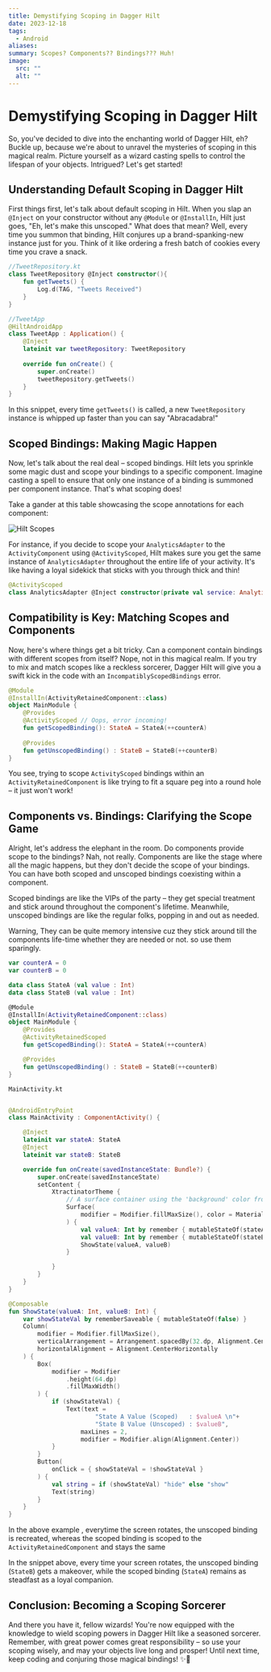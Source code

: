 ```yaml
---
title: Demystifying Scoping in Dagger Hilt
date: 2023-12-18
tags:
  - Android
aliases: 
summary: Scopes? Components?? Bindings??? Huh!
image:
  src: ""
  alt: ""
---
```


# Demystifying Scoping in Dagger Hilt

So, you've decided to dive into the enchanting world of Dagger Hilt, eh? Buckle up, because we're about to unravel the mysteries of scoping in this magical realm. Picture yourself as a wizard casting spells to control the lifespan of your objects. Intrigued? Let's get started!

## Understanding Default Scoping in Dagger Hilt

First things first, let's talk about default scoping in Hilt. When you slap an `@Inject` on your constructor without any `@Module` or `@InstallIn`, Hilt just goes, "Eh, let's make this unscoped." What does that mean? Well, every time you summon that binding, Hilt conjures up a brand-spanking-new instance just for you. Think of it like ordering a fresh batch of cookies every time you crave a snack. 

```kotlin
//TweetRepository.kt
class TweetRepository @Inject constructor(){  
    fun getTweets() {  
        Log.d(TAG, "Tweets Received")  
    }  
}

//TweetApp
@HiltAndroidApp  
class TweetApp : Application() {  
    @Inject  
    lateinit var tweetRepository: TweetRepository  
  
    override fun onCreate() {  
        super.onCreate()  
        tweetRepository.getTweets()  
    }  
}
```

In this snippet, every time `getTweets()` is called, a new `TweetRepository` instance is whipped up faster than you can say "Abracadabra!"

## Scoped Bindings: Making Magic Happen

Now, let's talk about the real deal – scoped bindings. Hilt lets you sprinkle some magic dust and scope your bindings to a specific component. Imagine casting a spell to ensure that only one instance of a binding is summoned per component instance. That's what scoping does!

Take a gander at this table showcasing the scope annotations for each component:

![Hilt Scopes](https://i.imgur.com/cZJN8eb.png)

For instance, if you decide to scope your `AnalyticsAdapter` to the `ActivityComponent` using `@ActivityScoped`, Hilt makes sure you get the same instance of `AnalyticsAdapter` throughout the entire life of your activity. It's like having a loyal sidekick that sticks with you through thick and thin!

```kotlin
@ActivityScoped  
class AnalyticsAdapter @Inject constructor(private val service: AnalyticsService) { ... }
```

## Compatibility is Key: Matching Scopes and Components

Now, here's where things get a bit tricky. Can a component contain bindings with different scopes from itself? Nope, not in this magical realm. If you try to mix and match scopes like a reckless sorcerer, Dagger Hilt will give you a swift kick in the code with an `IncompatiblyScopedBindings` error. 

```kotlin
@Module  
@InstallIn(ActivityRetainedComponent::class)  
object MainModule {  
    @Provides  
    @ActivityScoped // Oops, error incoming!  
    fun getScopedBinding(): StateA = StateA(++counterA)  
  
    @Provides  
    fun getUnscopedBinding() : StateB = StateB(++counterB)  
}
```

You see, trying to scope `ActivityScoped` bindings within an `ActivityRetainedComponent` is like trying to fit a square peg into a round hole – it just won't work!

## Components vs. Bindings: Clarifying the Scope Game

Alright, let's address the elephant in the room. Do components provide scope to the bindings? Nah, not really. Components are like the stage where all the magic happens, but they don't decide the scope of your bindings. You can have both scoped and unscoped bindings coexisting within a component. 

Scoped bindings are like the VIPs of the party – they get special treatment and stick around throughout the component's lifetime. Meanwhile, unscoped bindings are like the regular folks, popping in and out as needed.

Warning, They can be quite memory intensive cuz they stick around till the components life-time whether they are needed or not. so use them sparingly.


```kotlin
var counterA = 0
var counterB = 0

data class StateA (val value : Int)
data class StateB (val value : Int)

@Module
@InstallIn(ActivityRetainedComponent::class)
object MainModule {
    @Provides
    @ActivityRetainedScoped
    fun getScopedBinding(): StateA = StateA(++counterA)

    @Provides
    fun getUnscopedBinding() : StateB = StateB(++counterB)
}


```

`MainActivity.kt`
```kotlin

@AndroidEntryPoint
class MainActivity : ComponentActivity() {

    @Inject
    lateinit var stateA: StateA
    @Inject
    lateinit var stateB: StateB

    override fun onCreate(savedInstanceState: Bundle?) {
        super.onCreate(savedInstanceState)
        setContent {
            XtractinatorTheme {
                // A surface container using the 'background' color from the theme
                Surface(
                    modifier = Modifier.fillMaxSize(), color = MaterialTheme.colorScheme.background
                ) {
                    val valueA: Int by remember { mutableStateOf(stateA.value) }
                    val valueB: Int by remember { mutableStateOf(stateB.value) }
                    ShowState(valueA, valueB)
                }

            }
        }
    }
}

@Composable
fun ShowState(valueA: Int, valueB: Int) {
    var showStateVal by rememberSaveable { mutableStateOf(false) }
    Column(
        modifier = Modifier.fillMaxSize(),
        verticalArrangement = Arrangement.spacedBy(32.dp, Alignment.CenterVertically),
        horizontalAlignment = Alignment.CenterHorizontally
    ) {
        Box(
            modifier = Modifier
                .height(64.dp)
                .fillMaxWidth()
        ) {
            if (showStateVal) {
                Text(text =
                        "State A Value (Scoped)   : $valueA \n"+
                        "State B Value (Unscoped) : $valueB",
                    maxLines = 2,
                    modifier = Modifier.align(Alignment.Center))
            }
        }
        Button(
            onClick = { showStateVal = !showStateVal }
        ) {
            val string = if (showStateVal) "hide" else "show"
            Text(string)
        }
    }
}

```

In the above example , everytime the screen rotates, the unscoped binding is recreated, whereas the scoped binding is scoped to the `ActivityRetainedComponent` and stays the same

In the snippet above, every time your screen rotates, the unscoped binding (`StateB`) gets a makeover, while the scoped binding (`StateA`) remains as steadfast as a loyal companion.

## Conclusion: Becoming a Scoping Sorcerer

And there you have it, fellow wizards! You're now equipped with the knowledge to wield scoping powers in Dagger Hilt like a seasoned sorcerer. Remember, with great power comes great responsibility – so use your scoping wisely, and may your objects live long and prosper! Until next time, keep coding and conjuring those magical bindings! ✨🔮